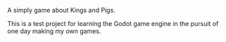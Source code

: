 A simply game about Kings and Pigs.

This is a test project for learning the Godot game engine in the pursuit of one day making my own games.